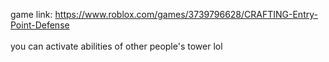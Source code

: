 game link: https://www.roblox.com/games/3739796628/CRAFTING-Entry-Point-Defense \
\
you can activate abilities of other people's tower lol
